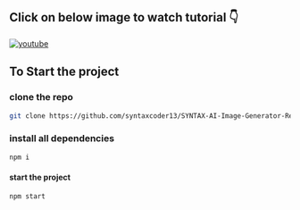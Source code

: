 ## **Click on below image to watch tutorial** 👇


[![youtube](https://img.youtube.com/vi/XAkpY8d1imQ/0.jpg)](https://www.youtube.com/watch?v=XAkpY8d1imQ)

## To Start the project
### clone the repo
  ```bash
 git clone https://github.com/syntaxcoder13/SYNTAX-AI-Image-Generator-React.git
  ```
###  install all dependencies
```bash
npm i
```
#### start the project
```bash
npm start
```
